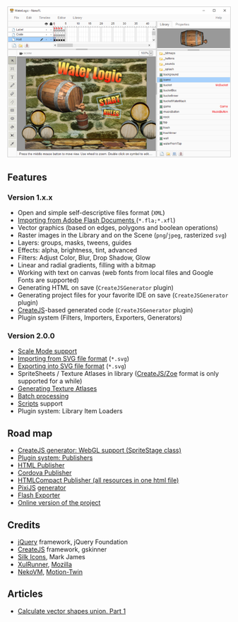 <img src="/images/screen.png" style="border: solid 1px #ccc" />

## Features

### Version 1.x.x
* Open and simple self-descriptive files format (`XML`)
* [Importing from Adobe Flash Documents ](/docs/flash/) (`*.fla;*.xfl`)
* Vector graphics (based on edges, polygons and boolean operations)
* Raster images in the Library and on the Scene (`png`/`jpeg`, rasterized `svg`)
* Layers: groups, masks, tweens, guides
* Effects: alpha, brightness, tint, advanced
* Filters: Adjust Color, Blur, Drop Shadow, Glow
* Linear and radial gradients, filling with a bitmap
* Working with text on canvas (web fonts from local files and Google Fonts are supported)
* Generating HTML on save (`CreateJSGenerator` plugin)
* Generating project files for your favorite IDE on save (`CreateJSGenerator` plugin)
* [CreateJS](http://createjs.com/)-based generated code (`CreateJSGenerator` plugin)
* Plugin system (Filters, Importers, Exporters, Generators)

### Version 2.0.0
* [Scale Mode support](/docs/scaleMode/)
* [Importing from SVG file format](/docs/svg/) (`*.svg`)
* [Exporting into SVG file format](/docs/svg/) (`*.svg`)
* SpriteSheets / Texture Atlases in library ([CreateJS/Zoe](http://www.createjs.com/zoe) format is only supported for a while)
* [Generating Texture Atlases](/docs/generate_texture_atlases/)
* [Batch processing](/docs/command_line/)
* [Scripts](/docs/scripts/) support
* Plugin system: Library Item Loaders

## Road map
* [CreateJS generator: WebGL support (SpriteStage class)](https://bitbucket.org/nanofl/nanofl/issues/47/createjs-generator-webgl-support)
* [Plugin system: Publishers](https://bitbucket.org/nanofl/nanofl/issues/51/plugin-system-publishers)
* [HTML Publisher](https://bitbucket.org/nanofl/nanofl/issues/50/html-publisher)
* [Cordova Publisher](https://bitbucket.org/nanofl/nanofl/issues/48/cordova-publisher)
* [HTMLCompact Publisher (all resources in one html file)](https://bitbucket.org/nanofl/nanofl/issues/9/htmlcompact-publisher-all-resources-in-one)
* [PixiJS](http://www.pixijs.com) [generator](https://bitbucket.org/nanofl/nanofl/issue/13/pixijs-support)
* [Flash Exporter](https://bitbucket.org/nanofl/nanofl/issue/2/export-into-abode-flash-xfl-and-fla)
* [Online version of the project](https://bitbucket.org/nanofl/nanofl/issue/12/online-version-of-the-project)


## Credits
* [jQuery](http://jquery.com/) framework, jQuery Foundation
* [CreateJS](http://www.createjs.com/) framework, gskinner
* [Silk Icons](http://www.famfamfam.com/lab/icons/silk/), Mark James
* [XulRunner](https://developer.mozilla.org/en-US/docs/Mozilla/Projects/XULRunner), [Mozilla](https://www.mozilla.org/)
* [NekoVM](http://nekovm.org/), [Motion-Twin](http://www.motion-twin.com/)

## Articles
* [Calculate vector shapes union. Part 1](/docs/articles/combine_shapes_1/)
